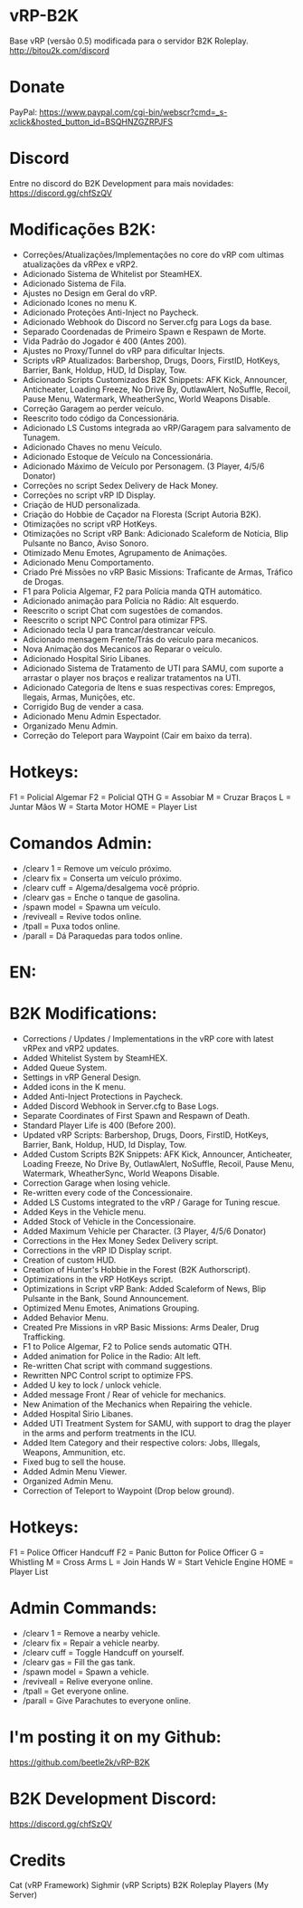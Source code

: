 # vRP-B2K
Base vRP (versão 0.5) modificada para o servidor B2K Roleplay. http://bitou2k.com/discord

# Donate

PayPal: https://www.paypal.com/cgi-bin/webscr?cmd=_s-xclick&hosted_button_id=BSQHNZGZRPJFS

# Discord

Entre no discord do B2K Development para mais novidades: https://discord.gg/chfSzQV

# Modificações B2K:

- Correções/Atualizações/Implementações no core do vRP com ultimas atualizações da vRPex e vRP2.
- Adicionado Sistema de Whitelist por SteamHEX.
- Adicionado Sistema de Fila.
- Ajustes no Design em Geral do vRP.
- Adicionado Icones no menu K.
- Adicionado Proteções Anti-Inject no Paycheck.
- Adicionado Webhook do Discord no Server.cfg para Logs da base.
- Separado Coordenadas de Primeiro Spawn e Respawn de Morte.
- Vida Padrão do Jogador é 400 (Antes 200).
- Ajustes no Proxy/Tunnel do vRP para dificultar Injects.
- Scripts vRP Atualizados: Barbershop, Drugs, Doors, FirstID, HotKeys, Barrier, Bank, Holdup, HUD, Id Display, Tow.
- Adicionado Scripts Customizados B2K Snippets: AFK Kick, Announcer, Anticheater, Loading Freeze, No Drive By, OutlawAlert, NoSuffle, Recoil, Pause Menu, Watermark, WheatherSync, World Weapons Disable.
- Correção Garagem ao perder veículo.
- Reescrito todo código da Concessionária.
- Adicionado LS Customs integrada ao vRP/Garagem para salvamento de Tunagem.
- Adicionado Chaves no menu Veículo.
- Adicionado Estoque de Veículo na Concessionária.
- Adicionado Máximo de Veículo por Personagem. (3 Player, 4/5/6 Donator)
- Correções no script Sedex Delivery de Hack Money.
- Correções no script vRP ID Display.
- Criação de HUD personalizada.
- Criação do Hobbie de Caçador na Floresta (Script Autoria B2K).
- Otimizações no script vRP HotKeys.
- Otimizações no Script vRP Bank: Adicionado Scaleform de Notícia, Blip Pulsante no Banco, Aviso Sonoro.
- Otimizado Menu Emotes, Agrupamento de Animações.
- Adicionado Menu Comportamento.
- Criado Pré Missões no vRP Basic Missions: Traficante de Armas, Tráfico de Drogas.
- F1 para Policia Algemar, F2 para Polícia manda QTH automático.
- Adicionado animação para Polícia no Rádio: Alt esquerdo.
- Reescrito o script Chat com sugestões de comandos.
- Reescrito o script NPC Control para otimizar FPS.
- Adicionado tecla U para trancar/destrancar veículo.
- Adicionado mensagem Frente/Trás do veículo para mecanicos.
- Nova Animação dos Mecanicos ao Reparar o veículo.
- Adicionado Hospital Sirio Libanes.
- Adicionado Sistema de Tratamento de UTI para SAMU, com suporte a arrastar o player nos braços e realizar tratamentos na UTI.
- Adicionado Categoria de Itens e suas respectivas cores: Empregos, Ilegais, Armas, Munições, etc.
- Corrigido Bug de vender a casa.
- Adicionado Menu Admin Espectador.
- Organizado Menu Admin.
- Correção do Teleport para Waypoint (Cair em baixo da terra).


# Hotkeys:

F1 = Policial Algemar
F2 = Policial QTH
G = Assobiar
M = Cruzar Braços
L = Juntar Mãos
W = Starta Motor
HOME = Player List


# Comandos Admin:

- /clearv 1 = Remove um veículo próximo.
- /clearv fix = Conserta um veículo próximo.
- /clearv cuff = Algema/desalgema você próprio.
- /clearv gas = Enche o tanque de gasolina.
- /spawn model = Spawna um veículo.
- /reviveall = Revive todos online.
- /tpall = Puxa todos online.
- /parall = Dá Paraquedas para todos online.


# EN:

# B2K Modifications:
- Corrections / Updates / Implementations in the vRP core with latest vRPex and vRP2 updates.
- Added Whitelist System by SteamHEX.
- Added Queue System.
- Settings in vRP General Design.
- Added icons in the K menu.
- Added Anti-Inject Protections in Paycheck.
- Added Discord Webhook in Server.cfg to Base Logs.
- Separate Coordinates of First Spawn and Respawn of Death.
- Standard Player Life is 400 (Before 200).
- Updated vRP Scripts: Barbershop, Drugs, Doors, FirstID, HotKeys, Barrier, Bank, Holdup, HUD, Id Display, Tow.
- Added Custom Scripts B2K Snippets: AFK Kick, Announcer, Anticheater, Loading Freeze, No Drive By, OutlawAlert, NoSuffle, Recoil, Pause Menu, Watermark, WheatherSync, World Weapons Disable.
- Correction Garage when losing vehicle.
- Re-written every code of the Concessionaire.
- Added LS Customs integrated to the vRP / Garage for Tuning rescue.
- Added Keys in the Vehicle menu.
- Added Stock of Vehicle in the Concessionaire.
- Added Maximum Vehicle per Character. (3 Player, 4/5/6 Donator)
- Corrections in the Hex Money Sedex Delivery script.
- Corrections in the vRP ID Display script.
- Creation of custom HUD.
- Creation of Hunter's Hobbie in the Forest (B2K Authorscript).
- Optimizations in the vRP HotKeys script.
- Optimizations in Script vRP Bank: Added Scaleform of News, Blip Pulsante in the Bank, Sound Announcement.
- Optimized Menu Emotes, Animations Grouping.
- Added Behavior Menu.
- Created Pre Missions in vRP Basic Missions: Arms Dealer, Drug Trafficking.
- F1 to Police Algemar, F2 to Police sends automatic QTH.
- Added animation for Police in the Radio: Alt left.
- Re-written Chat script with command suggestions.
- Rewritten NPC Control script to optimize FPS.
- Added U key to lock / unlock vehicle.
- Added message Front / Rear of vehicle for mechanics.
- New Animation of the Mechanics when Repairing the vehicle.
- Added Hospital Sirio Libanes.
- Added UTI Treatment System for SAMU, with support to drag the player in the arms and perform treatments in the ICU.
- Added Item Category and their respective colors: Jobs, Illegals, Weapons, Ammunition, etc.
- Fixed bug to sell the house.
- Added Admin Menu Viewer.
- Organized Admin Menu.
- Correction of Teleport to Waypoint (Drop below ground).

# Hotkeys:

F1 = Police Officer Handcuff
F2 = Panic Button for Police Officer
G = Whistling
M = Cross Arms
L = Join Hands
W = Start Vehicle Engine
HOME = Player List

# Admin Commands:

- /clearv 1 = Remove a nearby vehicle.
- /clearv fix = Repair a vehicle nearby.
- /clearv cuff = Toggle Handcuff on yourself.
- /clearv gas = Fill the gas tank.
- /spawn model = Spawn a vehicle.
- /reviveall = Relive everyone online.
- /tpall = Get everyone online.
- /parall = Give Parachutes to everyone online.

# I'm posting it on my Github:
https://github.com/beetle2k/vRP-B2K 

# B2K Development Discord:
https://discord.gg/chfSzQV

# Credits
Cat (vRP Framework)
Sighmir (vRP Scripts)
B2K Roleplay Players (My Server)